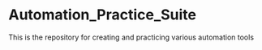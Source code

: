 # Automation_Practice_Suite
This is the repository for creating and practicing various automation tools 
